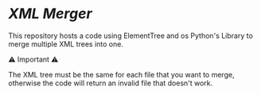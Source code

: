# $XML$ $Merger$

This repository hosts a code using ElementTree and os Python's Library to merge multiple XML trees into one.

⚠️ Important ⚠️

The XML tree must be the same for each file that you want to merge, otherwise the code will return an invalid file that doesn't work.
